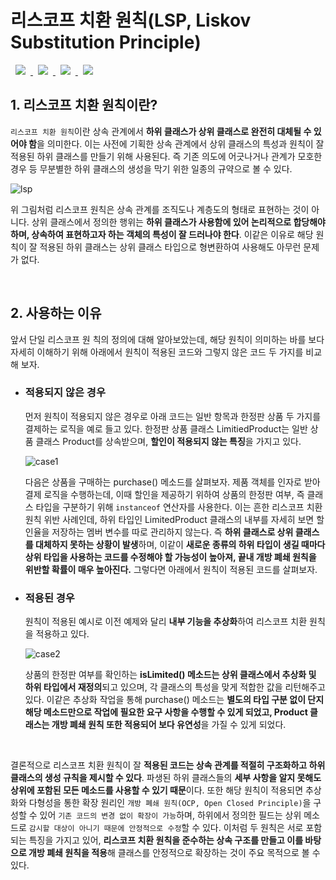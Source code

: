 # 리스코프 치환 원칙(LSP, Liskov Substitution Principle)
<a href="http://melonicedlatte.com/">
    <img src="https://img.shields.io/badge/Java-red"
        style="height : auto; margin-left : 8px; margin-right : 8px;"/>
    <img src="https://img.shields.io/badge/OOP-orange"
        style="height : auto; margin-left : 8px; margin-right : 8px;"/>
    <img src="https://img.shields.io/badge/SOLID-yellow"
        style="height : auto; margin-left : 8px; margin-right : 8px;"/>
    <img src="https://img.shields.io/badge/LSP-blue"
        style="height : auto; margin-left : 8px; margin-right : 8px;"/>
</a>

## 1. 리스코프 치환 원칙이란?
`리스코프 치환 원칙`이란 상속 관계에서 **하위 클래스가 상위 클래스로 완전히 대체될 수 있어야 함**을 의미한다. 이는 사전에 
기획한 상속 관계에서 상위 클래스의 특성과 원칙이 잘 적용된 하위 클래스를 만들기 위해 사용된다. 즉 기존 의도에 어긋나거나 관계가 
모호한 경우 등 무분별한 하위 클래스의 생성을 막기 위한 일종의 규약으로 볼 수 있다.

![lsp](https://user-images.githubusercontent.com/78818063/177296742-5b1b7a3f-c2e0-4772-967d-fca0331eb721.png)

위 그림처럼 리스코프 원칙은 상속 관계를 조직도나 계층도의 형태로 표현하는 것이 아니다. 상위 클래스에서 정의한 행위는 **하위 클래스가 
사용함에 있어 논리적으로 합당해야 하며, 상속하여 표현하고자 하는 객체의 특성이 잘 드러나야 한다**. 이같은 이유로 해당 원칙이 잘 적용된 
하위 클래스는 상위 클래스 타입으로 형변환하여 사용해도 아무런 문제가 없다.

<br>

## 2. 사용하는 이유
앞서 단일 리스코프 원 칙의 정의에 대해 알아보았는데, 해당 원칙이 의미하는 바를 보다 자세히 이해하기 위해 아래에서 원칙이 적용된 코드와 
그렇지 않은 코드 두 가지를 비교해 보자.

  * ### 적용되지 않은 경우 ###
    먼저 원칙이 적용되지 않은 경우로 아래 코드는 일반 항목과 한정판 상품 두 가지를 결제하는 로직을 예로 들고 있다. 한정판 상품 클래스 
    LimitiedProduct는 일반 상품 클래스 Product를 상속받으며, **할인이 적용되지 않는 특징**을 가지고 있다.

    ![case1](https://user-images.githubusercontent.com/78818063/177296746-abe90b4e-f441-42cf-be06-0d8e889eeb22.png)

    다음은 상품을 구매하는 purchase() 메소드를 살펴보자. 제품 객체를 인자로 받아 결제 로직을 수행하는데, 이때 할인을 제공하기 위하여 상품의 한정판 
    여부, 즉 클래스 타입을 구분하기 위해 `instanceof` 연산자를 사용한다. 이는 흔한 리스코프 치환 원칙 위반 사례인데, 하위 타입인 LimitedProduct 
    클래스의 내부를 자세히 보면 할인율을 저장하는 멤버 변수를 따로 관리하지 않는다. 즉 **하위 클래스로 상위 클래스를 대체하지 못하는 상황이 발생**하며, 
    이같이 **새로운 종류의 하위 타입이 생길 때마다 상위 타입을 사용하는 코드를 수정해야 할 가능성이 높아져, 끝내 개방 폐쇄 원칙을 위반할 확률이 매우 높아진다.** 
    그렇다면 아래에서 원칙이 적용된 코드를 살펴보자.    

  * ### 적용된 경우 ###
    원칙이 적용된 예시로 이전 예제와 달리 **내부 기능을 추상화**하여 리스코프 치환 원칙을 적용하고 있다. 

    ![case2](https://user-images.githubusercontent.com/78818063/177296749-0dc1a2dc-e398-4398-80c0-1397c94e6422.png)

    상품의 한정판 여부를 확인하는 **isLimited() 메소드는 상위 클래스에서 추상화 및 하위 타입에서 재정의**되고 있으며, 각 클래스의 특성을 맞게 적합한 값을 
    리턴해주고 있다. 이같은 추상화 작업을 통해 purchase() 메소드는 **별도의 타입 구분 없이 단지 해당 메소드만으로 작업에 필요한 요구 사항을 수행할 수 있게 
    되었고, Product 클래스는 개방 폐쇄 원칙 또한 적용되어 보다 유연성**을 가질 수 있게 되었다.

<br>

결론적으로 리스코프 치환 원칙이 잘 **적용된 코드는 상속 관계를 적절히 구조화하고 하위 클래스의 생성 규칙을 제시할 수 있다**. 파생된 하위 
클래스들의 **세부 사항을 알지 못해도 상위에 포함된 모든 메소드를 사용할 수 있기 때문**이다. 또한 해당 원칙이 적용되면 추상화와 다형성을 
통한 확장 원리인 `개방 폐쇄 원칙(OCP, Open Closed Principle)`을 구성할 수 있어 `기존 코드의 변경 없이 확장이 가능`하며, 하위에서 
정의한 필드는 상위 메소드로 `감시할 대상이 아니기 때문에 안정적으로 수정`할 수 있다. 이처럼 두 원칙은 서로 포함되는 특징을 가지고 있어, 
**리스코프 치환 원칙을 준수하는 상속 구조를 만들고 이를 바탕으로 개방 폐쇄 원칙을 적용**해 클래스를 안정적으로 확장하는 것이 주요 목적으로 볼 수 있다.

<br>
